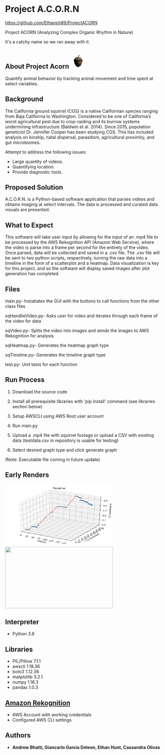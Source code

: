 # Project A.C.O.R.N
https://github.com/Ethanph89/ProjectACORN

Project ACORN (Analyzing Complex Organic Rhythm in Nature)

It's a catchy name so we ran away with it. 

## About Project Acorn <img src="https://github.com/Ethanph89/ProjectACORN/blob/master/assets/acorn_main.png" width="50" height="50">
Quantify animal behavior by tracking animal movement and time spent at select variables.

## Background
The California ground squirrel (CGS) is a native Californian species ranging from Baja California to Washington. 
Considered to be one of California’s worst agricultural pest due to crop-raiding and its burrow systems undermining infrastructure (Baldwin et al. 2014). 
Since 2015, population geneticist Dr. Jennifer Cooper has been studying CGS. This has included analysis on kinship, natal dispersal, parasitism, agricultural proximity, and gut microbiomes. 

Attempt to address the following issues:
* Large quantity of videos.
* Quantifying location.
* Provide diagnostic tools. 

## Proposed Solution
A.C.O.R.N. is a Python-based software application that parses videos and obtains imaging at select intervals. The data is processed and curated data visuals are presented.

## What to Expect
This software will take user input by allowing for the input of an .mp4 file to be processed by the AWS Rekognition API (Amazon Web Service), where the video is parse into a frame per second for the entirety of the video. Once parsed, data will be collected and saved in a .csv file. The .csv file will be sent to two python scripts, respectively, turning the raw data into a timeline in the form of a scatterplot and a heatmap. Data visualization is key for this project, and so the software will display saved images after plot generation has completed.  

## Files
main.py- Instatiates the GUI with the buttons to call functions from the other class files

sqHandlieVideo.py- Asks user for video and iterates through each frame of the video for data

sqVideo.py- Splits the video into images and sends the images to AWS Rekognition for analysis

sqHeatmap.py- Generates the heatmap graph type

sqTimeline.py- Generates the timeline graph type

test.py- Unit tests for each function

## Run Process
1. Download the source code

2. Install all prerequisite libraries with 'pip install' command (see libraries section below)

3. Setup AWSCLI using AWS Root user account

4. Run main.py

5. Upload a .mp4 file with squirrel footage or upload a CSV with existing data (testdata.csv in repository is usable for testing)

6. Select desired graph type and click generate graph

(Note: Executable file coming in future update)

## Early Renders
<img src="https://github.com/Ethanph89/ProjectACORN/blob/featureTimeline/assets/data.png" width="350" height="200">
<img src="https://github.com/Ethanph89/ProjectACORN/tree/master/assets/heatmap.png" width="350" height="200">

## Interpreter
* Python 3.8

## Libraries
* PIL/Pillow 7.1.1
* awscli 1.18.36
* boto3 1.12.36
* matplotlib 3.2.1
* numpy 1.18.3
* pandas 1.0.3

## [Amazon Rekognition](https://aws.amazon.com/rekognition/)
* AWS Account with working credentials
* Configured AWS CLI settings
 
## Authors
* **Andrew Bhatti, Giancarlo Garcia Deleon, Ethan Hunt, Cassandra Olivas**
